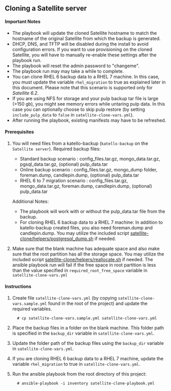 ## Cloning a Satellite server

#### Important Notes ####

  - The playbook will update the cloned Satellite hostname to match the hostname of the original Satellite from which the backup is generated.
  - DHCP, DNS, and TFTP will be disabled during the install to avoid configuration errors. If you want to use provisioning on the cloned Satellite, you will have to manually re-enable these settings after the playbook run.
  - The playbook will reset the admin password to "changeme".
  - The playbook run may may take a while to complete.
  - You can clone RHEL 6 backup data to a RHEL 7 machine.  In this case, you must update the variable `rhel_migration` to true as explained later in this document. Please note that this scenario is supported only for *Satellite 6.2*.
  - If you are using NFS for storage and your pulp backup tar file is large (>150 gb), you might see memory errors while untaring pulp data.  In this case you can optionally choose to skip pulp restore (by setting `include_pulp_data` to `false` in `satellite-clone-vars.yml`).
  - After running the playbook, existing manifests may have to be refreshed.

#### Prerequisites ####

1. You will need files from a katello-backup (`katello-backup` on the `Satellite server`).
   Required backup files:
   - Standard backup scenario : config_files.tar.gz, mongo_data.tar.gz, pgsql_data.tar.gz, (optional) pulp_data.tar
   - Online backup scenario   : config_files.tar.gz, mongo_dump folder, foreman.dump, candlepin.dump, (optional) pulp_data.tar
   - RHEL 6 to 7 migration scenario  : config_files.tar.gz, mongo_data.tar.gz, foreman.dump, candlepin.dump, (optional) pulp_data.tar

   Additional Notes:
   - The playbook will work with or without the pulp_data.tar file from the backup.
   - For cloning RHEL 6 backup data to a RHEL 7 machine: In addition to katello-backup created files, you also need foreman.dump and candlepin.dump.  You may utilize the included script [satellite-clone/helpers/postgresql_dump.sh](../helpers/postgresql_dump.sh) if needed.

2. Make sure that the blank machine has adequate space and also make sure that the root partition has all the storage space. You may utilize the included script [satellite-clone/helpers/reallocate.sh](../helpers/reallocate.sh) if needed. The ansible playbook run will fail if the free space in root partition is less than the value specified in `required_root_free_space` variable in `satellite-clone-vars.yml`

#### Instructions ####

1. Create file `satellite-clone-vars.yml` (by copying `satellite-clone-vars.sample.yml` found in the root of the project) and update the required variables.

   ```console
     # cp satellite-clone-vars.sample.yml satellite-clone-vars.yml
   ```
2. Place the backup files in a folder on the blank machine. This folder path is specified in the `backup_dir` variable in `satellite-clone-vars.yml`.
3. Update the folder path of the backup files using the `backup_dir` variable in `satellite-clone-vars.yml`.
4. If you are cloning RHEL 6 backup data to a RHEL 7 machine, update the variable `rhel_migration` to true in `satellite-clone-vars.yml`.
5. Run the ansible playbook from the root directory of this project:

    ```console
      # ansible-playbook -i inventory satellite-clone-playbook.yml
    ```
